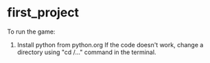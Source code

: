 # first_project
To run the game:
1. Install python from python.org
If the code doesn't work, change a directory using "cd /..." command in the terminal.
